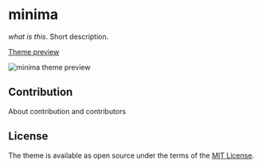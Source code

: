 # minima

*what is this*. Short description.

[Theme preview](https://opensource.fashion)

![minima theme preview](/screenshot.png)


## Contribution

About contribution and contributors

## License

The theme is available as open source under the terms of the [MIT License](http://opensource.org/licenses/MIT).
